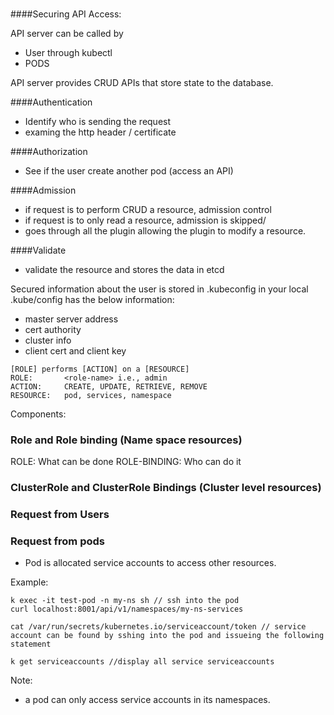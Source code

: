 ###

####Securing API Access:

API server can be called by 
- User through kubectl
- PODS

API server provides CRUD APIs that store state to the database. 

####Authentication
- Identify who is sending the request
- examing the http header / certificate

####Authorization
- See if the user create another pod (access an API)

####Admission
- if request is to perform CRUD a resource, admission control 
- if request is to only read a resource, admission is skipped/
- goes through all the plugin allowing the plugin to modify a resource. 

####Validate
- validate the resource and stores the data in etcd

Secured information about the user is stored in .kubeconfig in your local
.kube/config has the below information:
- master server address
- cert authority
- cluster info
- client cert and client key

```text
[ROLE] performs [ACTION] on a [RESOURCE]
ROLE:       <role-name> i.e., admin
ACTION:     CREATE, UPDATE, RETRIEVE, REMOVE
RESOURCE:   pod, services, namespace
```

Components:
### Role and Role binding (Name space resources)
ROLE: What can be done
ROLE-BINDING: Who can do it

### ClusterRole and ClusterRole Bindings (Cluster level resources)

### Request from Users

### Request from pods
- Pod is allocated service accounts to access other resources.

Example:
```shell script
k exec -it test-pod -n my-ns sh // ssh into the pod
curl localhost:8001/api/v1/namespaces/my-ns-services

cat /var/run/secrets/kubernetes.io/serviceaccount/token // service account can be found by sshing into the pod and issueing the following statement

k get serviceaccounts //display all service serviceaccounts

```

Note:
- a pod can only access service accounts in its namespaces.



